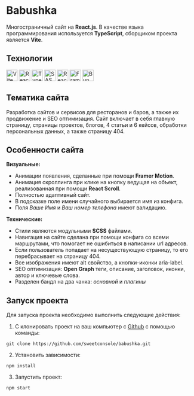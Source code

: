 # Babushka 

Многостраничный сайт на <strong>React.js</strong>. В качестве языка программирования используется <strong>TypeScript</strong>, сборщиком проекта является <strong>Vite</strong>.

## Технологии

<div id="steck">
	<img src="https://cdn.jsdelivr.net/gh/devicons/devicon@latest/icons/vitejs/vitejs-original.svg" width="30" height="30" alt="Vite" />
	<img src="https://cdn.jsdelivr.net/gh/devicons/devicon@latest/icons/react/react-original-wordmark.svg" width="30" height="30" alt="React"/>
  <img src="https://cdn.jsdelivr.net/gh/devicons/devicon@latest/icons/typescript/typescript-original.svg" width="30" height="30" alt="Type Script"/>
	<img src="https://cdn.jsdelivr.net/gh/devicons/devicon@latest/icons/sass/sass-original.svg" width="30" height="30" alt="SASS"/>
	<img src="https://cdn.jsdelivr.net/gh/devicons/devicon@latest/icons/reactrouter/reactrouter-original.svg" width="30" height="30" alt="React Router" />
	<img src="https://cdn.jsdelivr.net/gh/devicons/devicon@latest/icons/framermotion/framermotion-original.svg" width="30" height="30" alt="Framer Motion" />
	<img src="https://cdn.jsdelivr.net/gh/devicons/devicon@latest/icons/bun/bun-original.svg" width="30" height="30" alt="Bun"  />
</div>

## Тематика сайта 
Разработка сайтов и сервисов для ресторанов и баров, а также их продвижение и SEO оптимизация. Сайт включает в себя главную страницу, страницы проектов, блогов, 4 статьи и 6 кейсов, обработки персональных данных, а также страницу 404.<br>

## Особенности сайта
<strong>Визуальные:</strong><br>
* Анимации появления, сделанные при помощи <strong>Framer Motion</strong>.
* Анимация скроллинга при клике на кнопку ведущая на объект, реализованная при помощи <strong>React Scroll</strong>.
* Полностью адаптивный сайт.
* В подсказке поле имени случайного выбирается имя из конфига.
* Поля <em>Ваше Имя</em> и <em>Ваш номер телефона</em> имеют валидацию.

<b>Технические:</b><br>
* Стили являются модульными <strong>SCSS</strong> файлами. 
* Навигация на сайте сделана при помощи конфига со всеми маршрутами, что помогает не ошибиться в написании url адресов. 
* Если пользователь попадает на несуществующую страницу, то его перебрасывает на страницу 404.
* Все изображения имеют alt свойство, а кнопки-иконки aria-label.
* SEO оптимизация: <strong>Open Graph</strong> теги, описание, заголовок, иконки, автор и ключевые слова.
* Разделен бандл на два чанка: <em>основной</em> и <em>плагины</em>

## Запуск проекта

Для запуска проекта необходимо выполнить следующие действия:

1. С клонировать проект на ваш компьютер с [Github](https://github.com/sweetconsole/babushka) с помощью команды:
```
git clone https://github.com/sweetconsole/babushka.git
```
2. Установить зависимости:<br>
```
npm install
```
3. Запустить проект:<br>
```
npm start
```